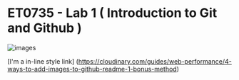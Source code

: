 # ET0735 - Lab 1 ( Introduction to Git and Github )

![images](https://github.com/user-attachments/assets/fad137cd-6544-46c4-a036-df607b5b506e)

[I'm a in-line style link] (https://cloudinary.com/guides/web-performance/4-ways-to-add-images-to-github-readme-1-bonus-method)
